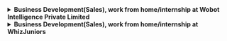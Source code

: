<details>
<summary> <b>Business Development(Sales), work from home/internship at Wobot Intelligence Private Limited  <b> </summary>
<br>
About Wobot Intelligence Private Limited <br>
Website : https://wobot.ai/ <br>
Wobot Intelligence Private Limited is AI-powered video analytics and process compliance company that analyzes camera feeds for compliance with regulatory and other SOPs for other businesses. We help in reducing the risk of non-compliance, cost of monitoring, and increasing customer NPS. We see cameras as the third eye for enabling remote monitoring of businesses and processes. Our vision is to build technology that enables complete automation of process compliance monitoring. We aim to become an AI-supervisor tool that not only provides notifications of violations but also provides a pat on the back when it comes to doing the right thing.

Our mission is to deliver highly accurate models at economical costs with an exceptional user experience. Our clients include IRCTC, Barista, Rebel Foods, Kitopi, Blue Tokai, Cure.fit, and many more. Our investors are Sequoia and Titan Capital.

About the work from home job/internship
Selected intern's day-to-day responsibilities include:

1. Helping the sales managers deliver the company's new accounts/new pilots targets across international and Indian markets
2. Understanding the product pitch given to clients and their requirements to deliver accurate and timely solutions
3. Building in-depth knowledge of the product and keeping up with product and/or feature updates
4. Generating new leads and handing them over to the sales manager to close
5. Researching new data points and market studies to generate interest in target accounts and fast-track sales movement
6. Creating sales artifacts and presentations to enable the sales team to close deals efficiently
7. Implementing the standard operating procedures for carrying out sales processes
8. Executing daily, weekly, or monthly tasks assigned by the sales manager<br>
   

Skill(s) required <br>
1.English Proficiency (Spoken)<br>
2.English Proficiency (Written)<br>
3.MS-Excel<br>

Who can apply
Only those candidates can apply who:

1. are available for the work from home job/internship
2. can start the work from home job/internship between 23rd Sep'22 and 28th Oct'22
3. are available for duration of 3 months
4. have relevant skills and interests

Perks <br>
1.Job Offer

Apply <br> here : https://internshala.com/internship/detail/business-development-sales-work-from-home-job-internship-at-wobot-intelligence-private-limited1663912405

</details>

<details>
<summary> <b>Business Development(Sales), work from home/internship at WhizJuniors <b> </summary>
<br>
About WhizJuniors <br>
WhizJuniors is the world's biggest social gamified technology learning platform, exclusively for students from classes 1-12. Our platform allows the enhancement of the technical, creative, and entrepreneurial skills of young minds with an element of fun learning. We provide age-appropriate online courses with the right syllabus. Students have to learn and solve quizzes to earn coins, practice with practicals, and finally get certified. They can compare and showcase their scores, skills, and achievements, and the more they score, the higher they rank.

About the work from home job/internship
Selected intern's day-to-day responsibilities include:

1. Assist the marketing manager to close the leads
2. Perform marketing operational tasks - creating follow-up lists, circulars, etc
3. Maintain relationships with school principals, teachers and directors
4. Handle the complete cycle with schools from onboarding to program completion
5. Build & send reports to schools<br>

Skill(s) required <br>
1.Email Marketing<br>
2.English Proficiency (Written)<br>

Who can apply
Only those candidates can apply who:

1. are available for the work from home job/internship
2. can start the work from home job/internship between 10th Oct'22 and 14th Nov'22
3. are available for duration of 5 months
4. have relevant skills and interests

Perks <br>
1. Certificate
2. Flexible work hours

</details>
